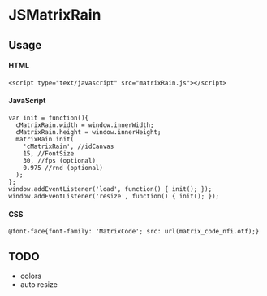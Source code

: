 # JSMatrixRain

## Usage ##

#### HTML ####
```
<script type="text/javascript" src="matrixRain.js"></script>
```
#### JavaScript ####
```
var init = function(){
  cMatrixRain.width = window.innerWidth;
  cMatrixRain.height = window.innerHeight;
  matrixRain.init(
    'cMatrixRain', //idCanvas
    15, //FontSize
    30, //fps (optional)
    0.975 //rnd (optional)
  );
};
window.addEventListener('load', function() { init(); });
window.addEventListener('resize', function() { init(); });
```

#### CSS ####
```
@font-face{font-family: 'MatrixCode'; src: url(matrix_code_nfi.otf);}
```

## TODO ##
* colors
* auto resize
